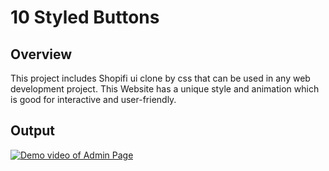 # 10 Styled Buttons

## Overview
This project includes Shopifi ui clone by css that can be used in any web development project. This Website has a unique style and animation which is good for  interactive and user-friendly.

## Output

<a href="https://drive.google.com/file/d/1fPvDOuPirdDZAytiYyTo8fGwzcs1X8tQ/view?usp=sharing">![Demo video of Admin Page](https://img.shields.io/badge/Demo_Video_Of_Admin_Page-Click_ME-brightgreen.svg?style=plastic&logo=YouTube&logoColor=red)</a>
